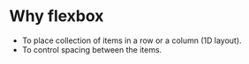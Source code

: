 # Why flexbox

- To place collection of items in a row or a column (1D layout).
- To control spacing between the items.
